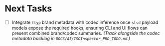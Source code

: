 # Next Tasks

- [ ] Integrate `ftyp` brand metadata with codec inference once `stsd` payload models expose the required hooks, ensuring CLI and UI flows can present combined brand/codec summaries. *(Track alongside the codec metadata backlog in `DOCS/AI/ISOInspector_PRD_TODO.md`.)*
